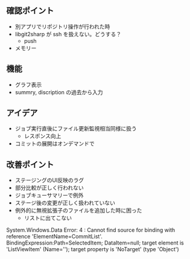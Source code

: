 確認ポイント
------------

* 別アプリでリポジトリ操作が行われた時
* libgit2sharp が ssh を扱えない。どうする？
    * push
* メモリー



機能
----

* グラフ表示
* summry, discription の過去から入力



アイデア
--------

* ジョブ実行直後にファイル更新監視相当同様に扱う
    * レスポンス向上
* コミットの展開はオンデマンドで



改善ポイント
------------

* ステージングのUI反映のラグ
* 部分比較が正しく行われない
* ジョブキューサマリーで例外
* ステージ後の変更が正しく扱われていない
* 例外的に無視拡張子のファイルを追加した時に困った
	* リストに出てこない



System.Windows.Data Error: 4 : Cannot find source for binding with reference 'ElementName=CommitList'. BindingExpression:Path=SelectedItem; DataItem=null; target element is 'ListViewItem' (Name=''); target property is 'NoTarget' (type 'Object')
